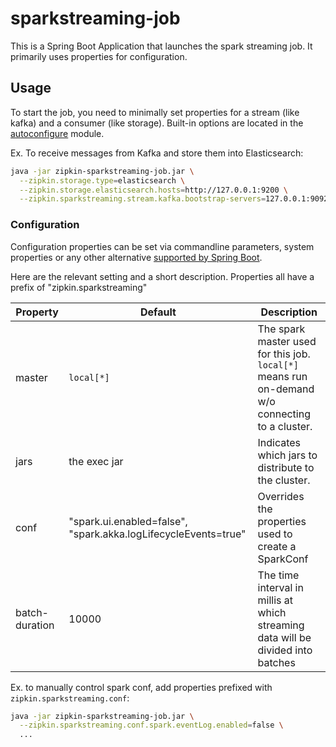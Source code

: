 # sparkstreaming-job

This is a Spring Boot Application that launches the spark streaming job.
It primarily uses properties for configuration.

## Usage

To start the job, you need to minimally set properties for a stream
(like kafka) and a consumer (like storage). Built-in options are located
in the [autoconfigure](../autoconfigure) module.

Ex. To receive messages from Kafka and store them into Elasticsearch:
```bash
java -jar zipkin-sparkstreaming-job.jar \
  --zipkin.storage.type=elasticsearch \
  --zipkin.storage.elasticsearch.hosts=http://127.0.0.1:9200 \
  --zipkin.sparkstreaming.stream.kafka.bootstrap-servers=127.0.0.1:9092
```

### Configuration

Configuration properties can be set via commandline parameters, system
properties or any other alternative [supported by Spring Boot](https://docs.spring.io/spring-boot/docs/current/reference/html/boot-features-external-config.html).

Here are the relevant setting and a short description. Properties all
have a prefix of "zipkin.sparkstreaming"

Property | Default | Description
--- | --- | ---
master | `local[*]` | The spark master used for this job. `local[*]` means run on-demand w/o connecting to a cluster.
jars | the exec jar | Indicates which jars to distribute to the cluster.
conf | "spark.ui.enabled=false", "spark.akka.logLifecycleEvents=true" | Overrides the properties used to create a SparkConf
batch-duration | 10000 | The time interval in millis at which streaming data will be divided into batches

Ex. to manually control spark conf, add properties prefixed with `zipkin.sparkstreaming.conf`:
```bash
java -jar zipkin-sparkstreaming-job.jar \
  --zipkin.sparkstreaming.conf.spark.eventLog.enabled=false \
  ...
```
